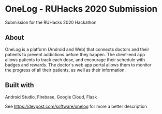 # OneLog - RUHacks 2020 Submission
Submission for the RUHacks 2020 Hackathon
## About
OneLog is a platform (Android and Web) that connects doctors and their patients to prevent addictions
before they happen. The client-end app allows patients to track each dose, and encourage
their schedule with badges and rewards. The doctor's web app portal allows them to monitor
the progress of all their patients, as well as their information.
## Built with
Android Studio, Firebase, Google Cloud, Flask

See https://devpost.com/software/onelog for more a better description 
